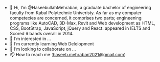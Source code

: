 - 👋 Hi, I’m @HaseebullahMehraban, a graduate bachelor of engineering faculty from Kabul Polytechnic Univeristy.
  As far as my computer competecies are concerned, it comprises two parts; engineening programs like AutoCAD, 3D-Max, Revit and Web development as HTML, CSS, BootStrap, JavaScript, jQuery and React. appeared in IELTS and
  Scored 6 bands overall in 2014. 
- 👀 I’m interested in ...
- 🌱 I’m currently learning Web Delelopment
- 💞️ I’m looking to collaborate on ...
- 📫 How to reach me (haseeb.mehraban2021@gmail.com)

<!---
HaseebullahMehraban/HaseebullahMehraban is a ✨ special ✨ repository because its `README.md` (this file) appears on your GitHub profile.
You can click the Preview link to take a look at your changes.
--->
